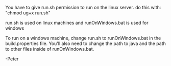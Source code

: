 
You have to give run.sh permission to run on the linux server.  do this with:
  "chmod ug+x run.sh"

run.sh is used on linux machines and runOnWindows.bat is used for windows

To run on a windows machine, change run.sh to runOnWindows.bat in the 
  build.properties file.  You'll also need to change the path to java
  and the path to other files inside of runOnWindows.bat.
  
-Peter